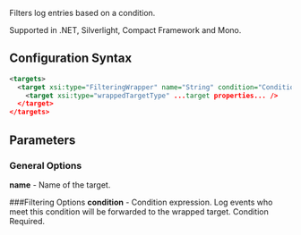 Filters log entries based on a condition. 

Supported in .NET, Silverlight, Compact Framework and Mono.

## Configuration Syntax
```xml
<targets>
  <target xsi:type="FilteringWrapper" name="String" condition="Condition">
    <target xsi:type="wrappedTargetType" ...target properties... />
  </target>
</targets>
```

## Parameters
### General Options
**name** - Name of the target.

###Filtering Options
**condition** - Condition expression. Log events who meet this condition will be forwarded to the wrapped target. Condition Required.